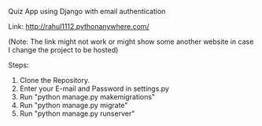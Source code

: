 Quiz App using Django with email authentication

Link: http://rahul1112.pythonanywhere.com/

(Note: The link might not work or might show some another website in case I change the project to be hosted)


Steps:
1. Clone the Repository.
2. Enter your E-mail and Password in settings.py
3. Run "python manage.py makemigrations"
4. Run "python manage.py migrate"
5. Run "python manage.py runserver"
